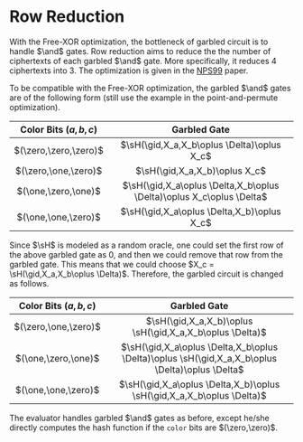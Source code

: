 # Row Reduction
With the Free-XOR optimization, the bottleneck of garbled circuit is to handle $\and$ gates. Row reduction aims to reduce the the number of ciphertexts of each garbled $\and$ gate. More specifically, it reduces $4$ ciphertexts into $3$. The optimization is given in the [NPS99](https://www.wisdom.weizmann.ac.il/~naor/PAPERS/nps.pdf) paper.

To be compatible with the Free-XOR optimization, the garbled $\and$ gates are of the following form (still use the example in the point-and-permute optimization).

|Color Bits $(a,b,c)$|Garbled Gate|
|:-:|:-:|
|$(\zero,\zero,\zero)$|$\sH(\gid,X_a,X_b\oplus \Delta)\oplus X_c$|
|$(\zero,\one,\zero)$|$\sH(\gid,X_a,X_b)\oplus X_c$|
|$(\one,\zero,\one)$|$\sH(\gid,X_a\oplus \Delta,X_b\oplus \Delta)\oplus X_c\oplus \Delta$|
|$(\one,\one,\zero)$|$\sH(\gid,X_a\oplus \Delta,X_b)\oplus X_c$|

Since $\sH$ is modeled as a random oracle, one could set the first row of the above garbled gate as $0$, and then we could remove that row from the garbled gate. This means that we could choose $X_c = \sH(\gid,X_a,X_b\oplus \Delta)$. Therefore, the garbled circuit is changed as follows.

|Color Bits $(a,b,c)$|Garbled Gate|
|:-:|:-:|
|$(\zero,\one,\zero)$|$\sH(\gid,X_a,X_b)\oplus \sH(\gid,X_a,X_b\oplus \Delta)$|
|$(\one,\zero,\one)$|$\sH(\gid,X_a\oplus \Delta,X_b\oplus \Delta)\oplus \sH(\gid,X_a,X_b\oplus \Delta)\oplus \Delta$|
|$(\one,\one,\zero)$|$\sH(\gid,X_a\oplus \Delta,X_b)\oplus \sH(\gid,X_a,X_b\oplus \Delta)$|

The evaluator handles garbled $\and$ gates as before, except he/she directly computes the hash function if the `color` bits are $(\zero,\zero)$.